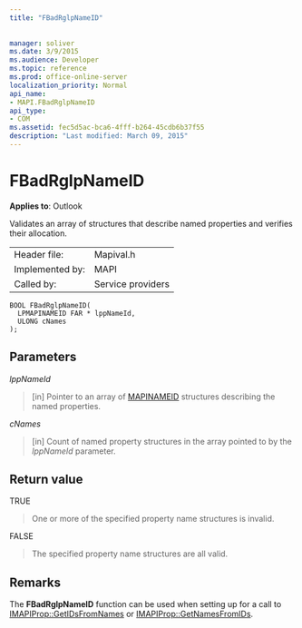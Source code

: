 ```yaml
---
title: "FBadRglpNameID"
 
 
manager: soliver
ms.date: 3/9/2015
ms.audience: Developer
ms.topic: reference
ms.prod: office-online-server
localization_priority: Normal
api_name:
- MAPI.FBadRglpNameID
api_type:
- COM
ms.assetid: fec5d5ac-bca6-4fff-b264-45cdb6b37f55
description: "Last modified: March 09, 2015"
---
```


# FBadRglpNameID

  
  
**Applies to**: Outlook 
  
Validates an array of structures that describe named properties and verifies their allocation. 
  
|||
|:-----|:-----|
|Header file:  <br/> |Mapival.h  <br/> |
|Implemented by:  <br/> |MAPI  <br/> |
|Called by:  <br/> |Service providers  <br/> |
   
```
BOOL FBadRglpNameID(
  LPMAPINAMEID FAR * lppNameId,
  ULONG cNames
);
```

## Parameters

 _lppNameId_
  
> [in] Pointer to an array of [MAPINAMEID](mapinameid.md) structures describing the named properties. 
    
 _cNames_
  
> [in] Count of named property structures in the array pointed to by the  _lppNameId_ parameter. 
    
## Return value

TRUE 
  
> One or more of the specified property name structures is invalid. 
    
FALSE 
  
> The specified property name structures are all valid.
    
## Remarks

The **FBadRglpNameID** function can be used when setting up for a call to [IMAPIProp::GetIDsFromNames](imapiprop-getidsfromnames.md) or [IMAPIProp::GetNamesFromIDs](imapiprop-getnamesfromids.md). 
  

